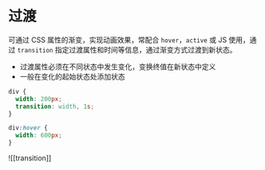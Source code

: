 # 过渡

可通过 CSS 属性的渐变，实现动画效果，常配合 `hover`，`active` 或 JS 使用，通过 `transition` 指定过渡属性和时间等信息，通过渐变方式过渡到新状态。
- 过渡属性必须在不同状态中发生变化，变换终值在新状态中定义
- 一般在变化的起始状态处添加状态
```CSS
div {
  width: 200px;
  transition: width, 1s;
}

div:hover {
  width: 600px;
}
```

![[transition]]

